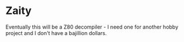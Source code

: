 # Zaity

Eventually this will be a Z80 decompiler - I need one for another hobby project
and I don't have a bajillion dollars.
